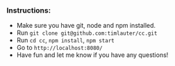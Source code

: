 
### Instructions:


 * Make sure you have git, node and npm installed.
 * Run `git clone git@github.com:timlauter/cc.git`
 * Run `cd cc`, `npm install`, `npm start`
 * Go to `http://localhost:8080/`
 * Have fun and let me know if you have any questions!


